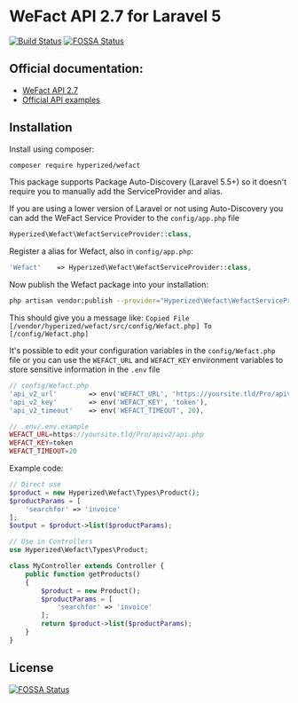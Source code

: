 # WeFact API 2.7 for Laravel 5

[![Build Status](https://travis-ci.org/hyperized/wefact.svg?branch=master)](https://travis-ci.org/hyperized/wefact)
[![FOSSA Status](https://app.fossa.io/api/projects/git%2Bgithub.com%2Fhyperized%2Fwefact.svg?type=shield)](https://app.fossa.io/projects/git%2Bgithub.com%2Fhyperized%2Fwefact?ref=badge_shield)

Official documentation:
-----------------------

* [WeFact API 2.7](https://www.wefact.nl/wefact-hosting/apiv2/)
* [Official API examples](https://www.wefact.nl/wefact-hosting/apiv2/)

Installation
------------

Install using composer:
```bash
composer require hyperized/wefact
```

This package supports Package Auto-Discovery (Laravel 5.5+) so it doesn't require you to manually add the ServiceProvider and alias.

If you are using a lower version of Laravel or not using Auto-Discovery you can add the WeFact Service Provider to the `config/app.php` file 

```php
Hyperized\Wefact\WefactServiceProvider::class,
```
Register a alias for Wefact, also in `config/app.php`:

```php
'Wefact'    => Hyperized\Wefact\WefactServiceProvider::class,
```
Now publish the Wefact package into your installation:
```bash
php artisan vendor:publish --provider="Hyperized\Wefact\WefactServiceProvider" --tag="config"
```
This should give you a message like: `Copied File [/vendor/hyperized/wefact/src/config/Wefact.php] To [/config/Wefact.php]`

It's possible to edit your configuration variables in the `config/Wefact.php` file or you can use the `WEFACT_URL` and `WEFACT_KEY` environment variables to store sensitive information in the `.env` file 
```php
// config/Wefact.php
'api_v2_url'		=> env('WEFACT_URL', 'https://yoursite.tld/Pro/apiv2/api.php'),
'api_v2_key'		=> env('WEFACT_KEY', 'token'),
'api_v2_timeout'	=> env('WEFACT_TIMEOUT', 20),

// .env/.env.example
WEFACT_URL=https://yoursite.tld/Pro/apiv2/api.php
WEFACT_KEY=token
WEFACT_TIMEOUT=20
```

Example code:
```php
// Direct use
$product = new Hyperized\Wefact\Types\Product();
$productParams = [
    'searchfor' => 'invoice'
];
$output = $product->list($productParams);

// Use in Controllers
use Hyperized\Wefact\Types\Product;

class MyController extends Controller {
    public function getProducts()
    {
        $product = new Product();
        $productParams = [
            'searchfor' => 'invoice'
        ];
        return $product->list($productParams);
    }
}
```




## License
[![FOSSA Status](https://app.fossa.io/api/projects/git%2Bgithub.com%2Fhyperized%2Fwefact.svg?type=large)](https://app.fossa.io/projects/git%2Bgithub.com%2Fhyperized%2Fwefact?ref=badge_large)